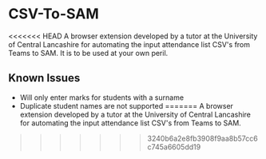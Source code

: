 # CSV-To-SAM
<<<<<<< HEAD
A browser extension developed by a tutor at the University of Central Lancashire for automating the input attendance list CSV's from Teams to SAM. It is to be used at your own peril.

## Known Issues
* Will only enter marks for students with a surname
* Duplicate student names are not supported
=======
A browser extension developed by a tutor at the University of Central Lancashire for automating the input attendance list CSV's from Teams to SAM.
>>>>>>> 3240b6a2e8fb3908f9aa8b57cc6c745a6605dd19
